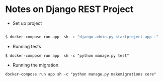 # Notes on Django REST Project

* Set up project

``` bash

$ docker-compose run app  sh -c "django-admin.py startproject app ."
```

* Running tests

``` 
$ docker-compose run app  sh -c "python manage.py test"
```

* Running the migration

``` 
docker-compose run app sh -c "python manage.py makemigrations core"
```
